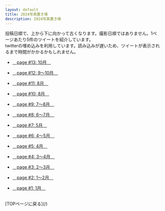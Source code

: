 ```yaml
---
layout: default
title: 2024写真置き場
description: 2024写真置き場
---
```


<p>
投稿日順で、上から下に向かって古くなります。撮影日順ではありません。1ページあたり5件のツイートを紹介しています。<br>
twitterの埋め込みを利用しています。読み込みが遅いため、ツイートが表示されるまで時間がかかるかもしれません。
</p>

* [&emsp;page #13: 10月&emsp;](./13)

* [&emsp;page #12: 9～10月&emsp;](./12)

* [&emsp;page #11: 8月&emsp;](./11)

* [&emsp;page #10: 8月&emsp;](./10)

* [&emsp;page #9: 7～8月&emsp;](./9)

* [&emsp;page #8: 6～7月&emsp;](./8)

* [&emsp;page #7: 5月&emsp;](./7)

* [&emsp;page #6: 4～5月&emsp;](./6)

* [&emsp;page #5: 4月&emsp;](./5)

* [&emsp;page #4: 3～4月&emsp;](./4)

* [&emsp;page #3: 2～3月&emsp;](./3)

* [&emsp;page #2: 1～2月&emsp;](./2)

* [&emsp;page #1: 1月&emsp;](./1)

<br>
[TOPページに戻る](/)
